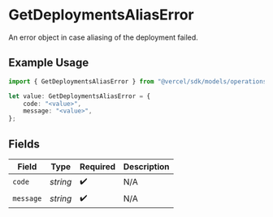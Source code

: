 # GetDeploymentsAliasError

An error object in case aliasing of the deployment failed.

## Example Usage

```typescript
import { GetDeploymentsAliasError } from "@vercel/sdk/models/operations";

let value: GetDeploymentsAliasError = {
    code: "<value>",
    message: "<value>",
};
```

## Fields

| Field              | Type               | Required           | Description        |
| ------------------ | ------------------ | ------------------ | ------------------ |
| `code`             | *string*           | :heavy_check_mark: | N/A                |
| `message`          | *string*           | :heavy_check_mark: | N/A                |